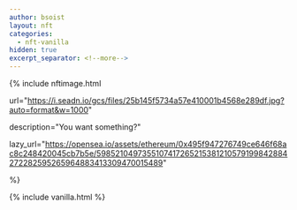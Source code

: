 ```yaml
---
author: bsoist
layout: nft
categories:
  - nft-vanilla
hidden: true
excerpt_separator: <!--more-->
---
```

{% include nftimage.html 

url="https://i.seadn.io/gcs/files/25b145f5734a57e410001b4568e289df.jpg?auto=format&w=1000"

description="You want something?"

lazy_url="https://opensea.io/assets/ethereum/0x495f947276749ce646f68ac8c248420045cb7b5e/5985210497355107417265215381210579199842884272282595265964883413309470015489"

%}


<!--more-->
{% include vanilla.html %}
